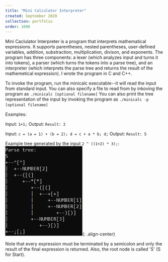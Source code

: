 ```yaml
---
title: "Mini Calculator Interpreter"
created: September 2020
collection: portfolio
order: 1090
---
```


Mini Caclulator Interpreter is a program that interprets mathematical expressions. It supports parentheses, nested parentheses, user-defined variables, addition, substraction, multiplication, divison, and exponents. The program has three components: a lexer (which analyzes input and turns it into tokens), a parser (which turns the tokens into a parse tree), and an interpreter (which interprets the parse tree and returns the result of the mathemetical expression). I wrote the program in C and C++. 

To invoke the program, run the minicalc executable--it will read the input from standard input. You can also specify a file to read from by inkoving the program as `./minicalc [optional filename]` You can also print the tree representation of the input by invoking the program as `./minicalc -p [optional filename]`

Examples:

Input: `1+1;` 
Output: `Result: 2`

Input: 
`c = (a = 1) + (b = 2);
d = c + a * b;
d;` 
Output: `Result: 5`

Example tree generated by the input `2 ^ ((1+2) * 3);`:
![The tree generated by the above program call](/images/portfolio/minicalc_tree_example.png){: .align-center}


Note that every expression must be terminated by a semicolon and only the result of the final expression is returned. Also, the root node is called 'S' (S for Start).
